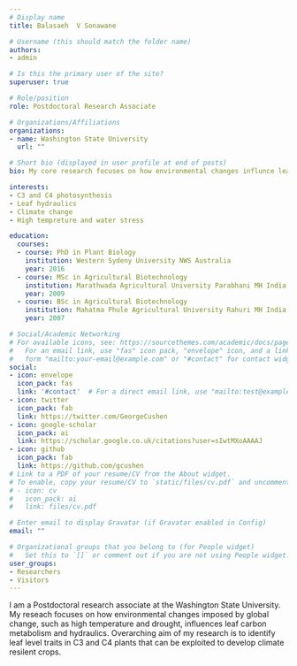 ```yaml
---
# Display name
title: Balasaeh  V Sonawane

# Username (this should match the folder name)
authors:
- admin

# Is this the primary user of the site?
superuser: true

# Role/position
role: Postdoctoral Research Associate

# Organizations/Affiliations
organizations:
- name: Washington State University
  url: ""

# Short bio (displayed in user profile at end of posts)
bio: My core research focuses on how environmental changes influnce leaf carbon metabolism and hydraulics.

interests:
- C3 and C4 photosynthesis
- Leaf hydraulics
- Climate change
- High tempreture and water stress

education:
  courses:
  - course: PhD in Plant Biology
    institution: Western Sydeny University NWS Australia
    year: 2016
  - course: MSc in Agricultural Biotechnology
    institution: Marathwada Agricultural University Parabhani MH India
    year: 2009
  - course: BSc in Agricultural Biotechnology
    institution: Mahatma Phule Agricultural University Rahuri MH India
    year: 2007

# Social/Academic Networking
# For available icons, see: https://sourcethemes.com/academic/docs/page-builder/#icons
#   For an email link, use "fas" icon pack, "envelope" icon, and a link in the
#   form "mailto:your-email@example.com" or "#contact" for contact widget.
social:
- icon: envelope
  icon_pack: fas
  link: '#contact'  # For a direct email link, use "mailto:test@example.org".
- icon: twitter
  icon_pack: fab
  link: https://twitter.com/GeorgeCushen
- icon: google-scholar
  icon_pack: ai
  link: https://scholar.google.co.uk/citations?user=sIwtMXoAAAAJ
- icon: github
  icon_pack: fab
  link: https://github.com/gcushen
# Link to a PDF of your resume/CV from the About widget.
# To enable, copy your resume/CV to `static/files/cv.pdf` and uncomment the lines below.
# - icon: cv
#   icon_pack: ai
#   link: files/cv.pdf

# Enter email to display Gravatar (if Gravatar enabled in Config)
email: ""

# Organizational groups that you belong to (for People widget)
#   Set this to `[]` or comment out if you are not using People widget.
user_groups:
- Researchers
- Visitors
---
```


I am a Postdoctoral research associate at the Washington State University. My reseach focuses on how environmental changes imposed by global change, such as high temperature and drought, influences leaf carbon metabolism and hydraulics. Overarching aim of my research is to identify leaf level traits in C3 and C4 plants that can be exploited to develop climate resilent crops.


